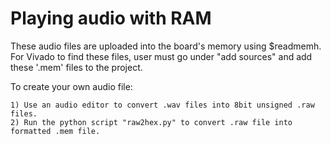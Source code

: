 # **Playing audio with RAM**

These audio files are uploaded into the board's memory using $readmemh. 
For Vivado to find these files, user must go under "add sources" and add these '.mem' files to the project. 

To create your own audio file:

    1) Use an audio editor to convert .wav files into 8bit unsigned .raw files.
    2) Run the python script "raw2hex.py" to convert .raw file into formatted .mem file.